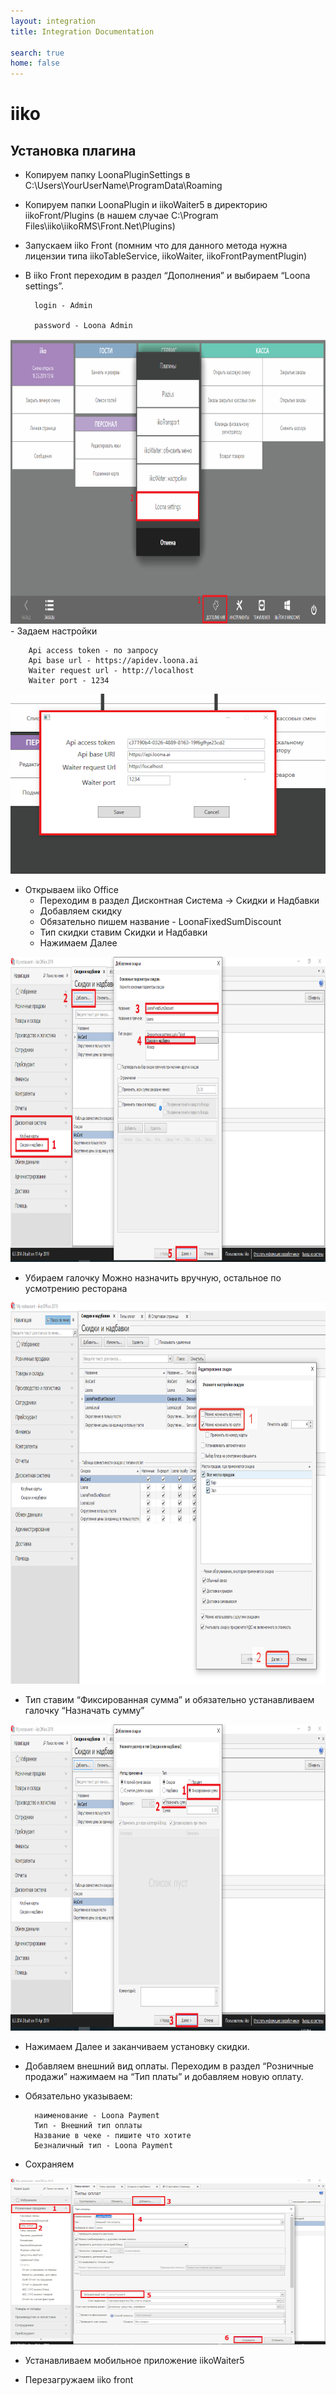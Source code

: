 ```yaml
---
layout: integration
title: Integration Documentation

search: true
home: false
---
```

# iiko
## Установка плагина
- Копируем папку LoonaPluginSettings в C:\Users\YourUserName\ProgramData\Roaming 

- Копируем папки LoonaPlugin и iikoWaiter5 в директорию iikoFront/Plugins (в нашем случае C:\Program Files\iiko\iikoRMS\Front.Net\Plugins)


- Запускаем iiko Front (помним что для данного метода нужна лицензии типа iikoTableService, iikoWaiter, iikoFrontPaymentPlugin)


- В iiko Front переходим в раздел “Дополнения” и выбираем “Loona settings”.

        login - Admin 

        password - Loona Admin

<img src="../images/iiko1.PNG" width="910" height="456" alt="Card Flip">
- Задаем настройки
        
        Api access token - по запросу
        Api base url - https://apidev.loona.ai
        Waiter request url - http://localhost
        Waiter port - 1234
<img src="../images/iiko2.png" width="512" height="288" alt="Card Flip">

- Открываем iiko Office
    - Переходим в раздел Дисконтная Система -> Скидки и Надбавки
    - Добавляем скидку
    - Обязательно пишем название - LoonaFixedSumDiscount
    - Тип скидки ставим Скидки и Надбавки
    - Нажимаем Далее
    
<img src="../images/iiko3.PNG" width="910" height="488" alt="Card Flip">

- Убираем галочку Можно назначить вручную, остальное по усмотрению ресторана

<img src="../images/iiko4.png" width="821" height="610" alt="Card Flip">

- Тип ставим “Фиксированная сумма” и обязательно устанавливаем галочку “Назначать сумму”

<img src="../images/iiko5.PNG" width="910" height="490" alt="Card Flip">

- Нажимаем Далее и заканчиваем установку скидки.


- Добавляем внешний вид оплаты. Переходим в раздел “Розничные продажи”  нажимаем на “Тип платы” и добавляем новую оплату. 
- Обязательно указываем: 

        наименование - Loona Payment
        Тип - Внешний тип оплаты
        Название в чеке - пишите что хотите
        Безналичный тип - Loona Payment 
- Сохраняем

<img src="../images/iiko6.png" width="512" height="266" alt="Card Flip">

- Устанавливаем мобильное приложение iikoWaiter5

- Перезагружаем iiko front
